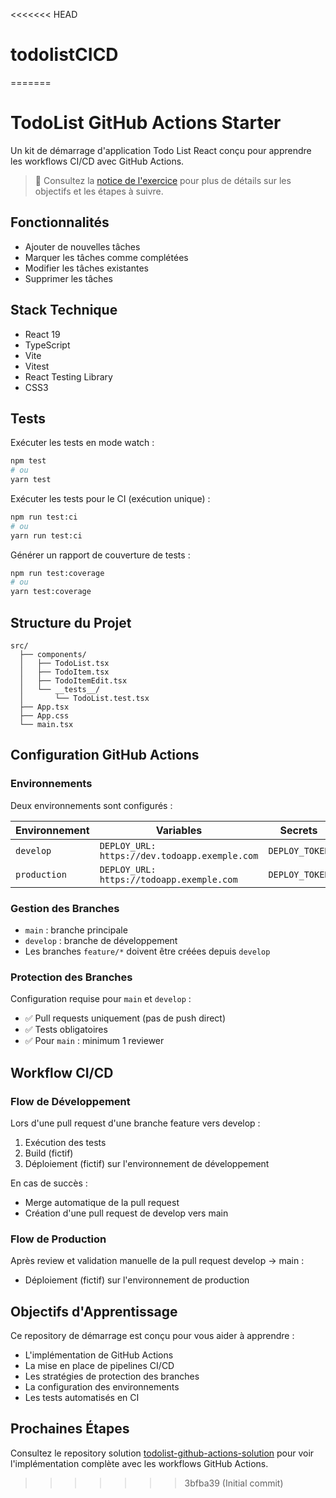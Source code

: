 <<<<<<< HEAD
# todolistCICD
=======
# TodoList GitHub Actions Starter

Un kit de démarrage d'application Todo List React conçu pour apprendre les workflows CI/CD avec GitHub Actions.

> 📝 Consultez la [notice de l'exercice](notice.md) pour plus de détails sur les objectifs et les étapes à suivre.

## Fonctionnalités

- Ajouter de nouvelles tâches
- Marquer les tâches comme complétées
- Modifier les tâches existantes
- Supprimer les tâches

## Stack Technique

- React 19
- TypeScript
- Vite
- Vitest
- React Testing Library
- CSS3

## Tests

Exécuter les tests en mode watch :

```bash
npm test
# ou
yarn test
```

Exécuter les tests pour le CI (exécution unique) :

```bash
npm run test:ci
# ou
yarn run test:ci
```

Générer un rapport de couverture de tests :

```bash
npm run test:coverage
# ou
yarn test:coverage
```

## Structure du Projet

```
src/
  ├── components/
  │   ├── TodoList.tsx
  │   ├── TodoItem.tsx
  │   ├── TodoItemEdit.tsx
  │   └── __tests__/
  │       └── TodoList.test.tsx
  ├── App.tsx
  ├── App.css
  └── main.tsx
```

## Configuration GitHub Actions

### Environnements

Deux environnements sont configurés :

| Environnement | Variables                                     | Secrets        |
| ------------- | --------------------------------------------- | -------------- |
| `develop`     | `DEPLOY_URL: https://dev.todoapp.exemple.com` | `DEPLOY_TOKEN` |
| `production`  | `DEPLOY_URL: https://todoapp.exemple.com`     | `DEPLOY_TOKEN` |

### Gestion des Branches

- `main` : branche principale
- `develop` : branche de développement
- Les branches `feature/*` doivent être créées depuis `develop`

### Protection des Branches

Configuration requise pour `main` et `develop` :

- ✅ Pull requests uniquement (pas de push direct)
- ✅ Tests obligatoires
- ✅ Pour `main` : minimum 1 reviewer

## Workflow CI/CD

### Flow de Développement

Lors d'une pull request d'une branche feature vers develop :

1. Exécution des tests
2. Build (fictif)
3. Déploiement (fictif) sur l'environnement de développement

En cas de succès :

- Merge automatique de la pull request
- Création d'une pull request de develop vers main

### Flow de Production

Après review et validation manuelle de la pull request develop → main :

- Déploiement (fictif) sur l'environnement de production

## Objectifs d'Apprentissage

Ce repository de démarrage est conçu pour vous aider à apprendre :

- L'implémentation de GitHub Actions
- La mise en place de pipelines CI/CD
- Les stratégies de protection des branches
- La configuration des environnements
- Les tests automatisés en CI

## Prochaines Étapes

Consultez le repository solution [todolist-github-actions-solution](https://github.com/HenriTeinturier/todolist-github-actions-solution) pour voir l'implémentation complète avec les workflows GitHub Actions.
>>>>>>> 3bfba39 (Initial commit)

